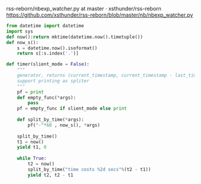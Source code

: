 rss-reborn/nbexp_watcher.py at master · xsthunder/rss-reborn
https://github.com/xsthunder/rss-reborn/blob/master/nb/nbexp_watcher.py

```python
from datetime import datetime
import sys
def now():return mktime(datetime.now().timetuple())
def now_s():
    s = datetime.now().isoformat()
    return s[:s.index('.')]

def timer(slient_mode = False):
    """
    generator, returns (current_timestamp, current_timestamp - last_timestamp)
    support printing as spliter
    """
    pf = print
    def empty_func(*args):
        pass
    pf = empty_func if slient_mode else print
    
    def split_by_time(*args):
        pf("-"*60 , now_s(), *args)
    
    split_by_time()
    t1 = now()
    yield t1, 0
    
    while True:
        t2 = now()
        split_by_time("time costs %2d secs"%(t2 - t1))
        yield t2, t2 - t1
```
